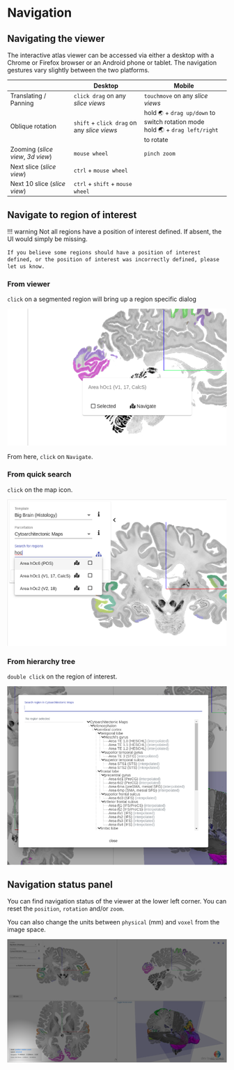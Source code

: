 # Navigation

## Navigating the viewer

The interactive atlas viewer can be accessed via either a desktop with a Chrome or Firefox browser or an Android phone or tablet. The navigation gestures vary slightly between the two platforms.

| | Desktop | Mobile |
| --- | --- | --- |
| Translating / Panning | `click drag` on any _slice views_ | `touchmove` on any _slice views_ |
| Oblique rotation | `shift` + `click drag` on any _slice views_ | hold `🌏` + `drag up/down` to switch rotation mode<br> hold 🌏 + `drag left/right` to rotate |
| Zooming (_slice view_, _3d view_) | `mouse wheel` | `pinch zoom` |
| Next slice (_slice view_) | `ctrl` + `mouse wheel` | |
| Next 10 slice (_slice view_) | `ctrl` + `shift` + `mouse wheel` | |

## Navigate to region of interest

!!! warning
    Not all regions have a position of interest defined. If absent, the UI would simply be missing.
    
    If you believe some regions should have a position of interest defined, or the position of interest was incorrectly defined, please let us know. 

### From viewer

`click` on a segmented region will bring up a region specific dialog

[![](images/bigbrain_region_specific_dialog.png)](images/bigbrain_region_specific_dialog.png)

From here, `click` on `Navigate`.

### From quick search

`click` on the map icon.

[![](images/bigbrain_quicksearch_hoc.png)](images/bigbrain_quicksearch_hoc.png)

### From hierarchy tree

`double click` on the region of interest. 

[![](images/bigbrain_full_hierarchy.png)](images/bigbrain_full_hierarchy.png)

## Navigation status panel

You can find navigation status of the viewer at the lower left corner. You can reset the `position`, `rotation` and/or `zoom`. 

You can also change the units between `physical` (mm) and `voxel` from the image space.

[![](images/navigation_status.png)](images/navigation_status.png)
